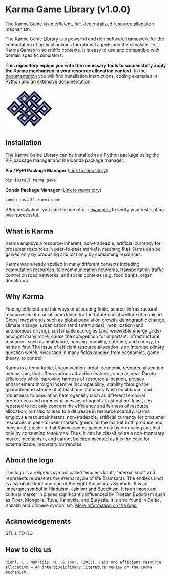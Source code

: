 # Karma Game Library (v1.0.0)

The Karma Game is an efficient, fair, decentralized resource allocation mechanism.

The Karma Game Library is a powerful and rich software framework for the computation of optimal policies for rational agents and the simulation of Karma Games in scientific contexts.
It is easy to use and compatible with domain specific simulators.

**This repository equips you with the necessary tools to successfully apply the Karma mechanism in your resource allocation context.**
In the [documentation](https://derkevinriehl.github.io/karma_game_library/) you will find installation instructions, coding examples in Python and an extensive documentation.

<img src="docs/source/_static/logo_light.svg" alt="KarmaKnot" style="width:150px;"/>

Installation
----------------------------------------------
The Karma Game Library can be installed as a Python package using the PIP package manager and the Conda package manager.

**Pip / PyPI Package Manager** ([Link to repository](https://en.wikipedia.org/wiki/Endless_knot))

```
pip install karma_game	
```

**Conda Package Manager** ([Link to repository](https://en.wikipedia.org/wiki/Endless_knot))

```
conda install karma_game
```	

After installation, you can try one of our [examples](https://derkevinriehl.github.io/karma_game_library/gettingstarted.html) to verify your installation was successful.


What is Karma
----------------------------------------------
Karma employs a resource-inherent, non-tradeable,
artificial currency for prosumer resources in peer-to-peer
markets, meaning that Karma can be gained only
by producing and lost only by consuming resources.

Karma was already applied in many different contexts including computation
resources, telecommunication networks, transportation traffic control on road networks, and social contexts (e.g. food banks, organ donations).

Why Karma
----------------------------------------------

Finding efficient and fair ways of allocating finite,
scarce, infrastructural resources is of crucial importance
for the future social welfare of mankind. Global megatrends
such as global population growth, demographic
change, climate change, urbanization (and smart cities),
mobilization (and autonomous driving), sustainable ecologies
(and renewable energy grids) amongst many more,
cause the competition for important, infrastructural resources
such as healthcare, housing, mobility, nutrition,
and energy, to name a few. The issue of efficient resource
allocation is an interdisciplinary question widely discussed
in many fields ranging from economics, game theory, to
control.

Karma is a remarkable, circumvention-proof, economic
resource allocation mechanism, that offers various attractive
features, such as near-Pareto-efficiency while improving
fairness of resource allocation, privacy enhancement
through incentive incompatibility, stability
through the guaranteed existence of at least one stationary
Nash equilibrium, and robustness to population
heterogeneity such as different temporal preferences and
urgency processes of agents. Last but not least, it
is reported to not only concern the efficiency and fairness
of resource allocation, but also to lead to a decrease
in resource scarcity. Karma employs a resourceinherent,
non-tradeable, artificial currency for prosumer
resources in peer-to-peer markets (peers on the market
both produce and consume), meaning that Karma can
be gained only by producing and lost only by consuming
resources. Thus, it can be classified as a non-monetary
market mechanism, and cannot be circumvented as it is
the case for externalizable, monetary currencies.


About the logo
----------------------------------------------
The logo is a religious symbol called "endless knot", "eternal knot" and represents represents the eternal cycle of life (Samsara).
The endless knot is a symbolic knot and one of the Eight Auspicious Symbols. 
It is an important symbol in Hinduism, Jainism and Buddhism. 
It is an important cultural marker in places significantly influenced by Tibetan Buddhism such as Tibet, Mongolia, Tuva, Kalmykia, and Buryatia. 
It is also found in Celtic, Kazakh and Chinese symbolism. 
[More Information on the logo](https://en.wikipedia.org/wiki/Endless_knot)



Acknowledgements
----------------------------------------------
STILL TO DO

How to cite us
----------------------------------------------

```
Riehl, K., Makridis, M., & You?. (2023). Fair and efficient resource allocation – An interdisciplinary literature review on the Karma mechanism. 
```